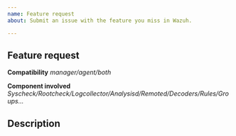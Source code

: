 ```yaml
---
name: Feature request
about: Submit an issue with the feature you miss in Wazuh.

---
```


## Feature request

**Compatibility**
_manager/agent/both_

**Component involved**
_Syscheck/Rootcheck/Logcollector/Analysisd/Remoted/Decoders/Rules/Groups..._


Description
--------------


